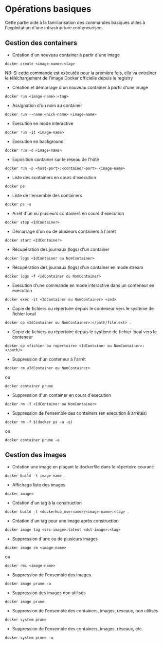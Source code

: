 # Opérations basiques

Cette partie aide à la familiarisation des commandes basiques utiles à l'exploitation d'une infrastructure conteneurisée. 

## Gestion des containers

- Création d'un nouveau container à partir d'une image

```shell
docker create <image-name>:<tag>
```
NB: Si cette commande est exécutée pour la première fois, elle va entraîner le téléchargement de l’image Docker officielle depuis le registry


- Création et démarrage d'un nouveau container à partir d'une image

```shell
docker run <image-name>:<tag>
```

- Assignation d'un nom au container

```shell
docker run --name <nick-name> <image-name>
```

- Execution en mode interactive

```
docker run -it <image-name>
```

- Execution en background

```
docker run -d <image-name>
```

- Exposition container sur le réseau de l'hôte

```
docker run -p <host-port>:<container-port> <image-name>
```

- Liste des containers en cours d'execution
```
docker ps
```

- Liste de l'ensemble des containers

```
docker ps -a
```

- Arrêt d'un ou plusieurs containers en cours d'execution

```
docker stop <IdContainer>
```

- Démarrage d'un ou de plusieurs containers à l'arrêt
```
docker start <IdContainer>
```

- Récupération des journaux (logs) d'un container

```
docker logs <IdContainer ou NomContainer>
```

- Récupération des journaux (logs) d'un container en mode stream

```
docker logs -f <IdContainer ou NomContainer>
```

- Execution d'une commande en mode interactive dans un conteneur en execution
```
docker exec -it <IdContainer ou NomContainer> <cmd>
```

- Copie de fichiers ou répertoire depuis le conteneur vers le système de fichier local

```
docker cp <IdContainer ou NomContainer>:</path/file.ext> .
```

- Copie de fichiers ou répertoire depuis le système de fichier local vers le conteneur 

``` 
docker cp <fichier ou repertoire> <IdContainer ou NomContainer>:</path/>
```

- Suppression d'un conteneur à l'arrêt

```
docker rm <IdContainer ou NomContainer>
```
ou
```
docker container prune
```

- Suppression d'un container en cours d'execution

```
docker rm -f <IdContainer ou NomContainer>
```

- Suppression de l'ensemble des containers (en execution & arrêtés)

```
docker rm -f $(docker ps -a -q)
```
ou 

```
docker container prune -a
```

## Gestion des images

- Création une image en plaçant le dockerfile dans le répertoire courant:

```
docker build -t image-name . 
```

- Affichage liste des images
``` 
docker images
```

- Création d'un tag à la construction
```
docker build -t <dockerhub_username>/<image-name>:<tag> . 
```

- Création d'un tag pour une image après construction
```
docker image tag <src-image>:latest <dst-image>:<tag>
```

- Suppression d'une ou de plusieurs images
```
docker image rm <image-name>
```
ou
```
docker rmi <image-name>
```

- Suppression de l'ensemble des images
```
docker image prune -a
```

- Suppression des images non utilisés
```
docker image prune
```

- Suppression de l'ensemble des containers, images, réseaux, non utilisés <br>
```
docker system prune
```

- Suppression de l'ensemble des containers, images, réseaux, etc. <br>
```
docker system prune -a
```